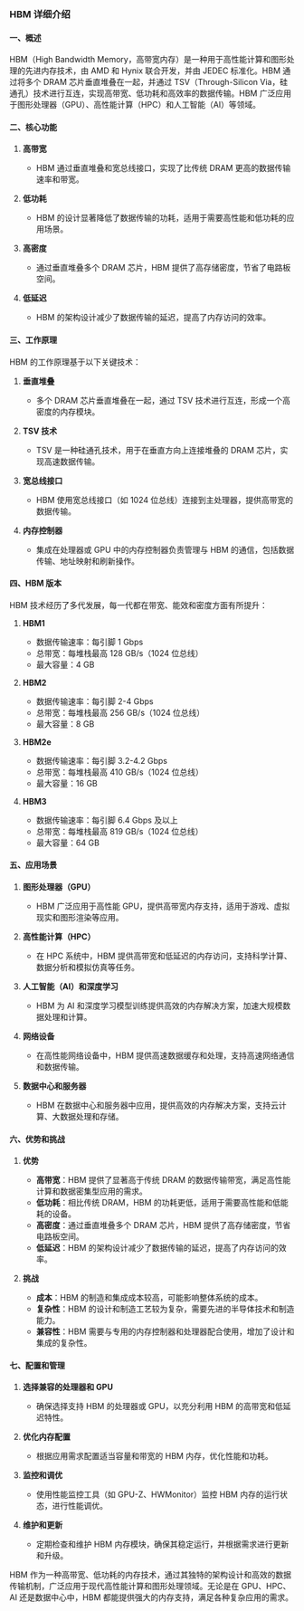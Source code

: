### HBM 详细介绍

#### 一、概述

HBM（High Bandwidth Memory，高带宽内存）是一种用于高性能计算和图形处理的先进内存技术，由 AMD 和 Hynix 联合开发，并由 JEDEC 标准化。HBM 通过将多个 DRAM 芯片垂直堆叠在一起，并通过 TSV（Through-Silicon Via，硅通孔）技术进行互连，实现高带宽、低功耗和高效率的数据传输。HBM 广泛应用于图形处理器（GPU）、高性能计算（HPC）和人工智能（AI）等领域。

#### 二、核心功能

1. **高带宽**
   - HBM 通过垂直堆叠和宽总线接口，实现了比传统 DRAM 更高的数据传输速率和带宽。

2. **低功耗**
   - HBM 的设计显著降低了数据传输的功耗，适用于需要高性能和低功耗的应用场景。

3. **高密度**
   - 通过垂直堆叠多个 DRAM 芯片，HBM 提供了高存储密度，节省了电路板空间。

4. **低延迟**
   - HBM 的架构设计减少了数据传输的延迟，提高了内存访问的效率。

#### 三、工作原理

HBM 的工作原理基于以下关键技术：

1. **垂直堆叠**
   - 多个 DRAM 芯片垂直堆叠在一起，通过 TSV 技术进行互连，形成一个高密度的内存模块。

2. **TSV 技术**
   - TSV 是一种硅通孔技术，用于在垂直方向上连接堆叠的 DRAM 芯片，实现高速数据传输。

3. **宽总线接口**
   - HBM 使用宽总线接口（如 1024 位总线）连接到主处理器，提供高带宽的数据传输。

4. **内存控制器**
   - 集成在处理器或 GPU 中的内存控制器负责管理与 HBM 的通信，包括数据传输、地址映射和刷新操作。

#### 四、HBM 版本

HBM 技术经历了多代发展，每一代都在带宽、能效和密度方面有所提升：

1. **HBM1**
   - 数据传输速率：每引脚 1 Gbps
   - 总带宽：每堆栈最高 128 GB/s（1024 位总线）
   - 最大容量：4 GB

2. **HBM2**
   - 数据传输速率：每引脚 2-4 Gbps
   - 总带宽：每堆栈最高 256 GB/s（1024 位总线）
   - 最大容量：8 GB

3. **HBM2e**
   - 数据传输速率：每引脚 3.2-4.2 Gbps
   - 总带宽：每堆栈最高 410 GB/s（1024 位总线）
   - 最大容量：16 GB

4. **HBM3**
   - 数据传输速率：每引脚 6.4 Gbps 及以上
   - 总带宽：每堆栈最高 819 GB/s（1024 位总线）
   - 最大容量：64 GB

#### 五、应用场景

1. **图形处理器（GPU）**
   - HBM 广泛应用于高性能 GPU，提供高带宽内存支持，适用于游戏、虚拟现实和图形渲染等应用。

2. **高性能计算（HPC）**
   - 在 HPC 系统中，HBM 提供高带宽和低延迟的内存访问，支持科学计算、数据分析和模拟仿真等任务。

3. **人工智能（AI）和深度学习**
   - HBM 为 AI 和深度学习模型训练提供高效的内存解决方案，加速大规模数据处理和计算。

4. **网络设备**
   - 在高性能网络设备中，HBM 提供高速数据缓存和处理，支持高速网络通信和数据传输。

5. **数据中心和服务器**
   - HBM 在数据中心和服务器中应用，提供高效的内存解决方案，支持云计算、大数据处理和存储。

#### 六、优势和挑战

1. **优势**
   - **高带宽**：HBM 提供了显著高于传统 DRAM 的数据传输带宽，满足高性能计算和数据密集型应用的需求。
   - **低功耗**：相比传统 DRAM，HBM 的功耗更低，适用于需要高性能和低能耗的设备。
   - **高密度**：通过垂直堆叠多个 DRAM 芯片，HBM 提供了高存储密度，节省电路板空间。
   - **低延迟**：HBM 的架构设计减少了数据传输的延迟，提高了内存访问的效率。

2. **挑战**
   - **成本**：HBM 的制造和集成成本较高，可能影响整体系统的成本。
   - **复杂性**：HBM 的设计和制造工艺较为复杂，需要先进的半导体技术和制造能力。
   - **兼容性**：HBM 需要与专用的内存控制器和处理器配合使用，增加了设计和集成的复杂性。

#### 七、配置和管理

1. **选择兼容的处理器和 GPU**
   - 确保选择支持 HBM 的处理器或 GPU，以充分利用 HBM 的高带宽和低延迟特性。

2. **优化内存配置**
   - 根据应用需求配置适当容量和带宽的 HBM 内存，优化性能和功耗。

3. **监控和调优**
   - 使用性能监控工具（如 GPU-Z、HWMonitor）监控 HBM 内存的运行状态，进行性能调优。

4. **维护和更新**
   - 定期检查和维护 HBM 内存模块，确保其稳定运行，并根据需求进行更新和升级。

HBM 作为一种高带宽、低功耗的内存技术，通过其独特的架构设计和高效的数据传输机制，广泛应用于现代高性能计算和图形处理领域。无论是在 GPU、HPC、AI 还是数据中心中，HBM 都能提供强大的内存支持，满足各种复杂应用的需求。